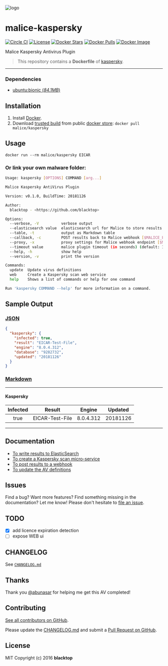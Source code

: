 ![logo](https://github.com/malice-plugins/kaspersky/blob/master/docs/logo.png)

# malice-kaspersky

[![Circle CI](https://circleci.com/gh/malice-plugins/kaspersky.png?style=shield)](https://circleci.com/gh/malice-plugins/kaspersky) [![License](http://img.shields.io/:license-mit-blue.svg)](http://doge.mit-license.org) [![Docker Stars](https://img.shields.io/docker/stars/malice/kaspersky.svg)](https://store.docker.com/community/images/malice/kaspersky) [![Docker Pulls](https://img.shields.io/docker/pulls/malice/kaspersky.svg)](https://store.docker.com/community/images/malice/kaspersky) [![Docker Image](https://img.shields.io/badge/docker%20image-618MB-blue.svg)](https://store.docker.com/community/images/malice/kaspersky)

Malice Kaspersky Antivirus Plugin

> This repository contains a **Dockerfile** of [kaspersky](https://www.kaspersky.com/).

---

### Dependencies

- [ubuntu:bionic (_84.1MB_\)](https://hub.docker.com/_/debian/)

## Installation

1. Install [Docker](https://www.docker.com/).
2. Download [trusted build](https://store.docker.com/community/images/malice/kaspersky) from public [docker store](https://store.docker.com): `docker pull malice/kaspersky`

## Usage

```
docker run --rm malice/kaspersky EICAR
```

### Or link your own malware folder:

```bash
Usage: kaspersky [OPTIONS] COMMAND [arg...]

Malice Kaspersky AntiVirus Plugin

Version: v0.1.0, BuildTime: 20181126

Author:
  blacktop - <https://github.com/blacktop>

Options:
  --verbose, -V          verbose output
  --elasticsearch value  elasticsearch url for Malice to store results [$MALICE_ELASTICSEARCH_URL]
  --table, -t            output as Markdown table
  --callback, -c         POST results back to Malice webhook [$MALICE_ENDPOINT]
  --proxy, -x            proxy settings for Malice webhook endpoint [$MALICE_PROXY]
  --timeout value        malice plugin timeout (in seconds) (default: 120) [$MALICE_TIMEOUT]
  --help, -h             show help
  --version, -v          print the version

Commands:
  update  Update virus definitions
  web     Create a Kaspersky scan web service
  help    Shows a list of commands or help for one command

Run 'kaspersky COMMAND --help' for more information on a command.
```

## Sample Output

### [JSON](https://github.com/malice-plugins/kaspersky/blob/master/docs/results.json)

```json
{
  "kaspersky": {
    "infected": true,
    "result": "EICAR-Test-File",
    "engine": "8.0.4.312",
    "database": "9282732",
    "updated": "20181126"
  }
}
```

### [Markdown](https://github.com/malice-plugins/kaspersky/blob/master/docs/SAMPLE.md)

---

#### Kaspersky

| Infected |     Result      |  Engine   | Updated  |
| :------: | :-------------: | :-------: | :------: |
|   true   | EICAR-Test-File | 8.0.4.312 | 20181126 |

---

## Documentation

- [To write results to ElasticSearch](https://github.com/malice-plugins/kaspersky/blob/master/docs/elasticsearch.md)
- [To create a Kaspersky scan micro-service](https://github.com/malice-plugins/kaspersky/blob/master/docs/web.md)
- [To post results to a webhook](https://github.com/malice-plugins/kaspersky/blob/master/docs/callback.md)
- [To update the AV definitions](https://github.com/malice-plugins/kaspersky/blob/master/docs/update.md)

## Issues

Find a bug? Want more features? Find something missing in the documentation? Let me know! Please don't hesitate to [file an issue](https://github.com/malice-plugins/kaspersky/issues/new).

## TODO

- [x] add licence expiration detection
- [ ] expose WEB ui

## CHANGELOG

See [`CHANGELOG.md`](https://github.com/malice-plugins/kaspersky/blob/master/CHANGELOG.md)

## Thanks

Thank you [@abunasar](https://github.com/abunasar) for helping me get this AV completed!

## Contributing

[See all contributors on GitHub](https://github.com/malice-plugins/kaspersky/graphs/contributors).

Please update the [CHANGELOG.md](https://github.com/malice-plugins/kaspersky/blob/master/CHANGELOG.md) and submit a [Pull Request on GitHub](https://help.github.com/articles/using-pull-requests/).

## License

MIT Copyright (c) 2016 **blacktop**
